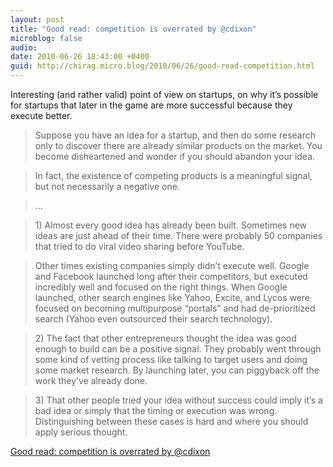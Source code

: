 ```yaml
---
layout: post
title: "Good read: competition is overrated by @cdixon"
microblog: false
audio: 
date: 2010-06-26 18:43:00 +0400
guid: http://chirag.micro.blog/2010/06/26/good-read-competition.html
---
```

<p>Interesting (and rather valid) point of view on startups, on why it’s possible for startups that later in the game are more successful because they execute better.</p>
<blockquote>Suppose you have an idea for a startup, and then do some research only to discover there are already similar products on the market. You become disheartened and wonder if you should abandon your idea.</blockquote>
<blockquote>In fact, the existence of competing products is a meaningful signal, but not necessarily a negative one.</blockquote>
<blockquote>…</blockquote>
<blockquote>1) Almost every good idea has already been built. Sometimes new ideas are just ahead of their time. There were probably 50 companies that tried to do viral video sharing before YouTube.</blockquote>
<blockquote>Other times existing companies simply didn’t execute well. Google and Facebook launched long after their competitors, but executed incredibly well and focused on the right things. When Google launched, other search engines like Yahoo, Excite, and Lycos were focused on becoming multipurpose “portals” and had de-prioritized search (Yahoo even outsourced their search technology).</blockquote>
<blockquote>2) The fact that other entrepreneurs thought the idea was good enough to build can be a positive signal. They probably went through some kind of vetting process like talking to target users and doing some market research. By launching later, you can piggyback off the work they’ve already done.</blockquote>
<blockquote>3) That other people tried your idea without success could imply it’s a bad idea or simply that the timing or execution was wrong. Distinguishing between these cases is hard and where you should apply serious thought.</blockquote>
<p><a href="http://cdixon.org/2010/06/26/competition-is-overrated/" target="_blank">Good read: competition is overrated by @cdixon</a></p>
